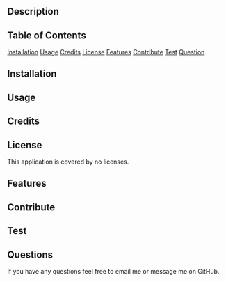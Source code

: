 
 
# 
## Description


## Table of Contents
[Installation](#installation)
[Usage](#usage)
[Credits](#credits)
[License](#license)
[Features](#features)
[Contribute](#contribute)
[Test](#test)
[Question](#question)

## Installation


## Usage


## Credits



## License
This application is covered by no licenses.

## Features


## Contribute


## Test


## Questions
If you have any questions feel free to email me or message me on GitHub.






